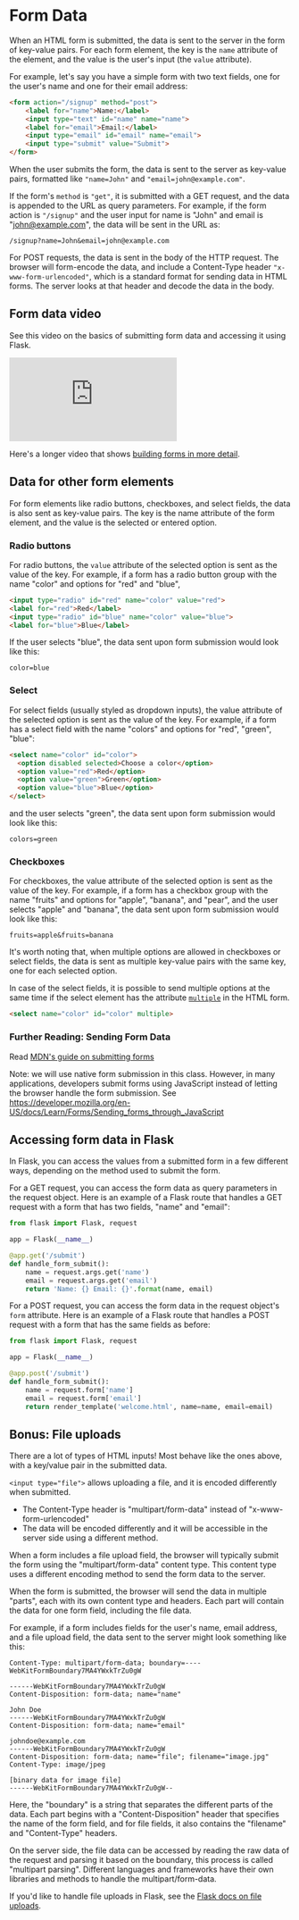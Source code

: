 # Form Data

When an HTML form is submitted, the data is sent to the server in the form of key-value pairs. For each form element, the key is the `name` attribute of the element, and the value is the user's input (the `value` attribute).

For example, let's say you have a simple form with two text fields, one for the user's name and one for their email address:

```html
<form action="/signup" method="post">
    <label for="name">Name:</label>
    <input type="text" id="name" name="name">
    <label for="email">Email:</label>
    <input type="email" id="email" name="email">
    <input type="submit" value="Submit">
</form>
```

When the user submits the form, the data is sent to the server as key-value pairs, formatted like `"name=John"` and `"email=john@example.com"`. 

If the form's `method` is `"get"`, it is submitted with a GET request, and the data is appended to the URL as query parameters. For example, if the form action is `"/signup"` and the user input for name is "John" and email is "john@example.com", the data will be sent in the URL as:

```
/signup?name=John&email=john@example.com
```

For POST requests, the data is sent in the body of the HTTP request. The browser will form-encode the data, and include a Content-Type header `"x-www-form-urlencoded"`, which is a standard format for sending data in HTML forms. The server looks at that header and decode the data in the body.

## Form data video

See this video on the basics of submitting form data and accessing it using Flask.

<div class="embed"><iframe src="https://www.youtube.com/embed/9MHYHgh4jYc" title="YouTube video player" frameborder="0" allow="accelerometer; autoplay; clipboard-write; encrypted-media; gyroscope; picture-in-picture; web-share" allowfullscreen></iframe></div>

Here's a longer video that shows [building forms in more detail](https://www.youtube.com/watch?v=Rxp3mkg2mRQ).

## Data for other form elements

For form elements like radio buttons, checkboxes, and select fields, the data is also sent as key-value pairs. The key is the name attribute of the form element, and the value is the selected or entered option.

### Radio buttons

For radio buttons, the `value` attribute of the selected option is sent as the value of the key. For example, if a form has a radio button group with the name "color" and options for "red" and "blue", 

```html
<input type="radio" id="red" name="color" value="red">
<label for="red">Red</label>
<input type="radio" id="blue" name="color" value="blue">
<label for="blue">Blue</label>
```

If the user selects "blue", the data sent upon form submission would look like this:

```
color=blue
```

### Select

For select fields (usually styled as dropdown inputs), the value attribute of the selected option is sent as the value of the key. For example, if a form has a select field with the name "colors" and options for "red", "green", "blue": 

```html
<select name="color" id="color">
  <option disabled selected>Choose a color</option>
  <option value="red">Red</option>
  <option value="green">Green</option>
  <option value="blue">Blue</option>
</select>
```

and the user selects "green", the data sent upon form submission would look like this:
```
colors=green
```

### Checkboxes

For checkboxes, the value attribute of the selected option is sent as the value of the key. For example, if a form has a checkbox group with the name "fruits" and options for "apple", "banana", and "pear", and the user selects "apple" and "banana", the data sent upon form submission would look like this:

```
fruits=apple&fruits=banana
```

It's worth noting that, when multiple options are allowed in checkboxes or select fields, the data is sent as multiple key-value pairs with the same key, one for each selected option. 

In case of the select fields, it is possible to send multiple options at the same time if the select element has the attribute [`multiple`](https://developer.mozilla.org/en-US/docs/Web/HTML/Element/select#attr-multiple) in the HTML form.

```html
<select name="color" id="color" multiple>
```

### Further Reading: Sending Form Data

Read [MDN's guide on submitting forms](https://developer.mozilla.org/en-US/docs/Learn/Forms/Sending_and_retrieving_form_data)

Note: we will use native form submission in this class. However, in many applications, developers submit forms using JavaScript instead of letting the browser handle the form submission. See https://developer.mozilla.org/en-US/docs/Learn/Forms/Sending_forms_through_JavaScript

## Accessing form data in Flask

In Flask, you can access the values from a submitted form in a few different ways, depending on the method used to submit the form.

For a GET request, you can access the form data as query parameters in the request object. Here is an example of a Flask route that handles a GET request with a form that has two fields, "name" and "email":

```python
from flask import Flask, request

app = Flask(__name__)

@app.get('/submit')
def handle_form_submit():
    name = request.args.get('name')
    email = request.args.get('email')
    return 'Name: {} Email: {}'.format(name, email)
```

For a POST request, you can access the form data in the request object's `form` attribute. Here is an example of a Flask route that handles a POST request with a form that has the same fields as before:

```python
from flask import Flask, request

app = Flask(__name__)

@app.post('/submit')
def handle_form_submit():
    name = request.form['name']
    email = request.form['email']
    return render_template('welcome.html', name=name, email=email)
```

## Bonus: File uploads

There are a lot of types of HTML inputs! Most behave like the ones above, with a key/value pair in the submitted data.

`<input type="file">` allows uploading a file, and it is encoded differently when submitted.

* The Content-Type header is "multipart/form-data" instead of "x-www-form-urlencoded"
* The data will be encoded differently and it will be accessible in the server side using a different method.

When a form includes a file upload field, the browser will typically submit the form using the "multipart/form-data" content type. This content type uses a different encoding method to send the form data to the server.

When the form is submitted, the browser will send the data in multiple "parts", each with its own content type and headers. Each part will contain the data for one form field, including the file data.

For example, if a form includes fields for the user's name, email address, and a file upload field, the data sent to the server might look something like this:

```text
Content-Type: multipart/form-data; boundary=----WebKitFormBoundary7MA4YWxkTrZu0gW

------WebKitFormBoundary7MA4YWxkTrZu0gW
Content-Disposition: form-data; name="name"

John Doe
------WebKitFormBoundary7MA4YWxkTrZu0gW
Content-Disposition: form-data; name="email"

johndoe@example.com
------WebKitFormBoundary7MA4YWxkTrZu0gW
Content-Disposition: form-data; name="file"; filename="image.jpg"
Content-Type: image/jpeg

[binary data for image file]
------WebKitFormBoundary7MA4YWxkTrZu0gW--
```

Here, the "boundary" is a string that separates the different parts of the data. Each part begins with a "Content-Disposition" header that specifies the name of the form field, and for file fields, it also contains the "filename" and "Content-Type" headers.

On the server side, the file data can be accessed by reading the raw data of the request and parsing it based on the boundary, this process is called "multipart parsing". Different languages and frameworks have their own libraries and methods to handle the multipart/form-data. 

If you'd like to handle file uploads in Flask, see the [Flask docs on file uploads](https://flask.palletsprojects.com/en/2.2.x/patterns/fileuploads/).
